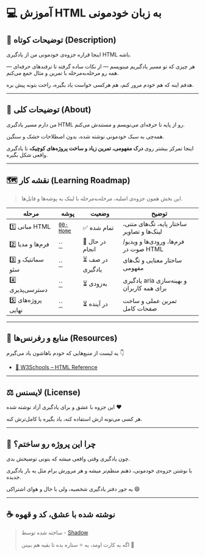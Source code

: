 # 💻 آموزش HTML به زبان خودمونی

## 📝 توضیحات کوتاه (Description)

اینجا قراره جزوه‌ی خودمونی من از یادگیری HTML باشه.

هر چیزی که تو مسیر یادگیریم مینویسم — از نکات ساده گرفته تا ترفندهای حرفه‌ای — همه رو مرحله‌به‌مرحله با تمرین و مثال جمع می‌کنم.

هدفم اینه که هم خودم مرور کنم، هم هرکسی خواست یاد بگیره، راحت بتونه پیش بره.

---

## 📖 توضیحات کلی (About)

من دارم مسیر یادگیری HTML رو از پایه تا حرفه‌ای می‌نویسم و مستندش می‌کنم.

همه‌چی به سبک خودمونی نوشته شده، بدون اصطلاحات خشک و سنگین.

اینجا تمرکز بیشتر روی **درک مفهومی، تمرین زیاد و ساخت پروژه‌های کوچیک**ه تا یادگیری واقعی شکل بگیره.

---

## 🗺️ نقشه کار (Learning Roadmap)

> این بخش همون جزوه‌ی اصلیه، مرحله‌به‌مرحله با لینک به پوشه‌ها و فایل‌ها.
> 

| مرحله | پوشه | وضعیت | توضیح |
| --- | --- | --- | --- |
| 1️⃣ مبانی HTML | [`00-Home`](pages/00-Home.md) | ✅ تمام شده | ساختار پایه، تگ‌های متنی، لینک‌ها و تصاویر |
| 2️⃣ فرم‌ها و مدیا | [``]() | 🔄 در حال انجام | فرم‌ها، ورودی‌ها و ویدیو/صوت در HTML |
| 3️⃣ سمانتیک و سئو | [``]() | ⏳ در صف یادگیری | ساختار معنایی و تگ‌های مفهومی |
| 4️⃣ دسترسی‌پذیری | [``]() | ⏳ به‌زودی | یادگیری aria و بهینه‌سازی برای همه کاربران |
| 5️⃣ پروژه‌های نهایی | [``]() | ⏳ در آینده | تمرین عملی و ساخت صفحات کامل |

---

## 🔗 منابع و رفرنس‌ها (Resources)

یه لیست از منبع‌هایی که خودم باهاشون یاد می‌گیرم 👇

- [📗 W3Schools – HTML Reference](https://www.w3schools.com/html/default.asp)

---

## ⚖️ لایسنس (License)

این جزوه با عشق و برای یادگیری آزاد نوشته شده ❤️

هر کسی می‌تونه ازش استفاده کنه، یاد بگیره یا کامل‌ترش کنه.

---

## 💬 چرا این پروژه رو ساختم؟

چون یادگیری وقتی واقعی میشه که بتونی توضیحش بدی.

با نوشتن جزوه‌ی خودمونی، ذهنم منظم‌تر میشه و هر مرورش برام مثل یه بار یادگیری جدیده.

یه جور دفتر یادگیری شخصیه، ولی با حال و هوای اشتراکی 😄

---

## ☕ نوشته شده با عشق، کد و قهوه

> ساخته شده توسط - [Shadow](https://github.com/ItzShadow23)
> 
> 
> اگه به کارت اومد، یه ⭐ ستاره بده تا بقیه هم ببینن 💫
>
